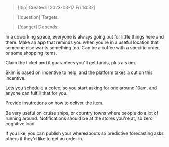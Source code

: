 
>[!tip] Created: [2023-03-17 Fri 14:32]

>[!question] Targets: 

>[!danger] Depends: 

In a coworking space, everyone is always going out for little things here and there.
Make an app that reminds you when you're in a useful location that someone else wants something too.
Can be a coffee with a specific order, or some shopping items.

Claim the ticket and it guarantees you'll get funds, plus a skim.

Skim is based on incentive to help, and the platform takes a cut on this incentive.

Lets you schedule a cofee, so you start asking for one around 10am, and anyone can fulfill that for you.

Provide insutrctions on how to deliver the item.

Be very useful on cruise ships, or country towns where people do a lot of running around.
Notifications should be at the stores you're at, so zero cognitive load.

If you like, you can publish your whereabouts so predictive forecasting asks others if they'd like to get an order in.